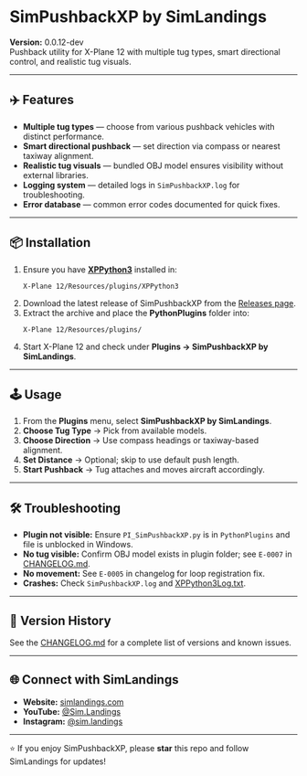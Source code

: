 # SimPushbackXP by SimLandings

**Version:** 0.0.12-dev  
Pushback utility for X-Plane 12 with multiple tug types, smart directional control, and realistic tug visuals.

---

## ✈️ Features
- **Multiple tug types** — choose from various pushback vehicles with distinct performance.  
- **Smart directional pushback** — set direction via compass or nearest taxiway alignment.  
- **Realistic tug visuals** — bundled OBJ model ensures visibility without external libraries.  
- **Logging system** — detailed logs in `SimPushbackXP.log` for troubleshooting.  
- **Error database** — common error codes documented for quick fixes.  

---

## 📦 Installation
1. Ensure you have **[XPPython3](https://xppython3.readthedocs.io/en/latest/)** installed in:
   ```
   X-Plane 12/Resources/plugins/XPPython3
   ```
2. Download the latest release of SimPushbackXP from the [Releases page](../../releases).  
3. Extract the archive and place the **PythonPlugins** folder into:
   ```
   X-Plane 12/Resources/plugins/
   ```
4. Start X-Plane 12 and check under **Plugins → SimPushbackXP by SimLandings**.

---

## 🕹 Usage
1. From the **Plugins** menu, select **SimPushbackXP by SimLandings**.  
2. **Choose Tug Type** → Pick from available models.  
3. **Choose Direction** → Use compass headings or taxiway-based alignment.  
4. **Set Distance** → Optional; skip to use default push length.  
5. **Start Pushback** → Tug attaches and moves aircraft accordingly.  

---

## 🛠 Troubleshooting
- **Plugin not visible:** Ensure `PI_SimPushbackXP.py` is in `PythonPlugins` and file is unblocked in Windows.  
- **No tug visible:** Confirm OBJ model exists in plugin folder; see `E-0007` in [CHANGELOG.md](CHANGELOG.md).  
- **No movement:** See `E-0005` in changelog for loop registration fix.  
- **Crashes:** Check `SimPushbackXP.log` and [XPPython3Log.txt](XPPython3Log.txt).  

---

## 📜 Version History
See the [CHANGELOG.md](CHANGELOG.md) for a complete list of versions and known issues.

---

## 🌐 Connect with SimLandings
- **Website:** [simlandings.com](https://simlandings.com)  
- **YouTube:** [@Sim.Landings](https://www.youtube.com/@Sim.Landings)  
- **Instagram:** [@sim.landings](https://www.instagram.com/sim.landings/)  

---

⭐ If you enjoy SimPushbackXP, please **star** this repo and follow SimLandings for updates!

